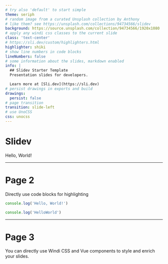 ```yaml
---
# try also 'default' to start simple
theme: seriph
# random image from a curated Unsplash collection by Anthony
# like them? see https://unsplash.com/collections/94734566/slidev
background: https://source.unsplash.com/collection/94734566/1920x1080
# apply any windi css classes to the current slide
class: 'text-center'
# https://sli.dev/custom/highlighters.html
highlighter: shiki
# show line numbers in code blocks
lineNumbers: false
# some information about the slides, markdown enabled
info: |
  ## Slidev Starter Template
  Presentation slides for developers.

  Learn more at [Sli.dev](https://sli.dev)
# persist drawings in exports and build
drawings:
  persist: false
# page transition
transition: slide-left
# use UnoCSS
css: unocss
--- 
```


# Slidev

Hello, World!

---

# Page 2

Directly use code blocks for highlighting

```js
console.log('Hello, World!')
```
```ts {monaco}
console.log('HelloWorld')
```
---

# Page 3

You can directly use Windi CSS and Vue components to style and enrich your slides.

<div class="p-3">
  <Tweet id="20" />
</div>
